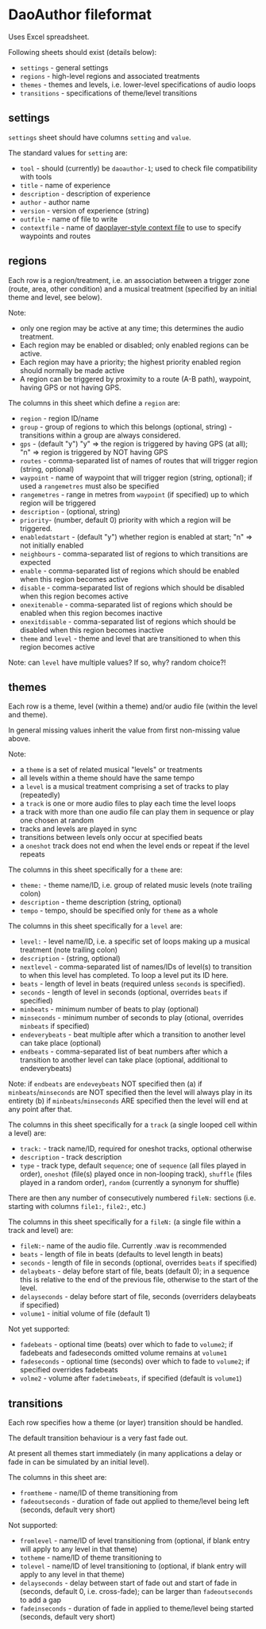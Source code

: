 # DaoAuthor fileformat

Uses Excel spreadsheet.

Following sheets should exist (details below):
- `settings` - general settings
- `regions` - high-level regions and associated treatments
- `themes` - themes and levels, i.e. lower-level specifications of audio loops
- `transitions` - specifications of theme/level transitions

## settings

`settings` sheet should have columns `setting` and `value`.

The standard values for `setting` are:
- `tool` - should (currently) be `daoauthor-1`; used to check file compatibility with tools
- `title` - name of experience
- `description` - description of experience
- `author` - author name
- `version` - version of experience (string)
- `outfile` - name of file to write 
- `contextfile` - name of [daoplayer-style context file](https://github.com/cgreenhalgh/daoplayer/blob/master/docs/fileformat.md) to use to specify waypoints and routes

## regions

Each row is a region/treatment, i.e. an association between a 
trigger zone (route, area, other condition) and a musical treatment 
(specified by an initial theme and level, see below).

Note:
- only one region may be active at any time; this determines the audio treatment.
- Each region may be enabled or disabled; only enabled regions can be active. 
- Each region may have a priority; the highest priority enabled region should normally be made active
- A region can be triggered by proximity to a route (A-B path), waypoint, having GPS or not having GPS.

The columns in this sheet which define a `region` are:
- `region` - region ID/name
- `group` - group of regions to which this belongs (optional, string) - transitions within a group are always considered.
- `gps` - (default "y") "y" => the region is triggered by having GPS (at all); "n" => region is triggered by NOT having GPS
- `routes` - comma-separated list of names of routes that will trigger region (string, optional)
- `waypoint` - name of waypoint that will trigger region (string, optional); if used a `rangemetres` must also be specified
- `rangemetres` - range in metres from `waypoint` (if specified) up to which region will be triggered
- `description` - (optional, string)
- `priority`- (number, default 0) priority with which a region will be triggered.
- `enabledatstart` - (default "y") whether region is enabled at start; "n" => not initially enabled
- `neighbours` - comma-separated list of regions to which transitions are expected
- `enable` - comma-separated list of regions which should be enabled when this region becomes active
- `disable` - comma-separated list of regions which should be disabled when this region becomes active
- `onexitenable` - comma-separated list of regions which should be enabled when this region becomes inactive
- `onexitdisable` - comma-separated list of regions which should be disabled when this region becomes inactive
- `theme` and `level` - theme and level that are transitioned to when this region becomes active 

Note: can `level` have multiple values? If so, why? random choice?!

## themes

Each row is a theme, level (within a theme) and/or audio file (within the level and theme).

In general missing values inherit the value from first non-missing value above.

Note:
- a `theme` is a set of related musical "levels" or treatments
- all levels within a theme should have the same tempo
- a `level` is a musical treatment comprising a set of tracks to play (repeatedly)
- a `track` is one or more audio files to play each time the level loops
- a track with more than one audio file can play them in sequence or play one chosen at random
- tracks and levels are played in sync
- transitions between levels only occur at specified beats
- a `oneshot` track does not end when the level ends or repeat if the level repeats

The columns in this sheet specifically for a `theme` are:
- `theme:` - theme name/ID, i.e. group of related music levels (note trailing colon)
- `description` - theme description (string, optional)
- `tempo` - tempo, should be specified only for `theme` as a whole

The columns in this sheet specifically for a `level` are:
- `level:` - level name/ID, i.e. a specific set of loops making up a musical treatment (note trailing colon)
- `description` - (string, optional)
- `nextlevel` - comma-separated list of names/IDs of level(s) to transition to when this level has completed. To loop a level put its ID here. 
- `beats` - length of level in beats (required unless `seconds` is specified).
- `seconds` - length of level in seconds (optional, overrides `beats` if specified)
- `minbeats` - minimum number of beats to play (optional)
- `minseconds` - minimum number of seconds to play (otional, overrides `minbeats` if specified)
- `endeverybeats` - beat multiple after which a transition to another level can take place (optional)
- `endbeats` - comma-separated list of beat numbers after which a transition to another level can take place (optional, additional to endeverybeats)

Note: if `endbeats` are `endeveybeats` NOT specified then 
(a) if `minbeats`/`minseconds` are NOT specified then the level will always play in its entirety 
(b) if `minbeats`/`minseconds` ARE specified then the level will end at any point after that.

The columns in this sheet specifically for a `track` (a single looped cell within a level) are:
- `track:` - track name/ID, required for oneshot tracks, optional otherwise
- `description` - track description
- `type` - track type, default `sequence`; one of `sequence` (all files played in order), `oneshot` (file(s) played once in non-looping track), `shuffle` (files played in a random order), `random` (currently a synonym for shuffle)

There are then any number of consecutively numbered `fileN:` sections (i.e. starting with columns `file1:`, `file2:`, etc.)

The columns in this sheet specifically for a `fileN:` (a single file within a track and level) are:
- `fileN:`- name of the audio file. Currently .wav is recommended
- `beats` - length of file in beats (defaults to level length in beats)
- `seconds` - length of file in seconds (optional, overrides `beats` if specified)
- `delaybeats` - delay before start of file, beats (default 0); in a sequence this is relative to the end of the previous file, otherwise to the start of the level.
- `delayseconds` - delay before start of file, seconds (overriders delaybeats if specified)
- `volume1` - initial volume of file (default 1)

Not yet supported:
- `fadebeats` - optional time (beats) over which to fade to `volume2`; if fadebeats and fadeseconds omitted volume remains at `volume1`
- `fadeseconds` - optional time (seconds) over which to fade to `volume2`; if specified overrides fadebeats
- `volme2` - volume after `fadetimebeats`, if specified (default is `volume1`)

## transitions

Each row specifies how a theme (or layer) transition should be handled.

The default transition behaviour is a very fast fade out.

At present all themes start immediately (in many applications a delay or fade in can be simulated by an initial level).

The columns in this sheet are:
- `fromtheme` - name/ID of theme transitioning from
- `fadeoutseconds` - duration of fade out applied to theme/level being left (seconds, default very short)

Not supported:
- `fromlevel` - name/ID of level transitioning from (optional, if blank entry will apply to any level in that theme)
- `totheme` - name/ID of theme transitioning to
- `tolevel` - name/ID of level transitioning to (optional, if blank entry will apply to any level in that theme)
- `delayseconds` - delay between start of fade out and start of fade in (seconds, default 0, i.e. cross-fade); can be larger than `fadeoutseconds` to add a gap
- `fadeinseconds` - duration of fade in applied to theme/level being started (seconds, default very short)

